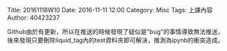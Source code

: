 Title: 20161118W10
Date: 2016-11-11 12:00
Category: Misc
Tags: 上課內容
Author: 40423237
<!-- PELICAN_END_SUMMARY -->
<p> Github由於有更新，所以在推送的時候發現了疑似是"bug"的事情導致無法推送，後來發現只要刪除liquid_tag內的test資料夾即可解決，推測為ipynb的衝突造成。</p>
